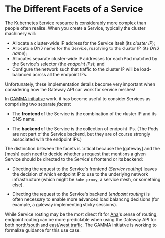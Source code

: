 # The Different Facets of a Service

The Kubernetes [Service] resource is considerably more complex than people
often realize. When you create a Service, typically the cluster machinery will:

- Allocate a cluster-wide IP address for the Service itself (its _cluster IP_);
- Allocate a DNS name for the Service, resolving to the cluster IP (its _DNS name_);
- Allocates separate cluster-wide IP addresses for each Pod matched by the
  Service's selector (the _endpoint IPs_); and
- Configure the network such that traffic to the cluster IP will be
  load-balanced across all the endpoint IPs.

Unfortunately, these implementation details become very important when
considering how the Gateway API can work for service meshes!

In [GAMMA initiative][gamma] work, it has become useful to consider Services
as comprising two separate _facets_:

- The **frontend** of the Service is the combination of the cluster IP and
  its DNS name.

- The **backend** of the Service is the collection of endpoint IPs. (The Pods
  are not part of the Service backend, but they are of course strongly
  associated with the endpoint IPs.)

The distinction between the facets is critical because the [gateway] and the
[mesh] each need to decide whether a request that mentions a given Service
should be directed to the Service's frontend or its backend:

- Directing the request to the Service's frontend (_Service routing_) leaves
  the decision of which endpoint IP to use to the underlying network
  infrastructure (which might be `kube-proxy`, a service mesh, or something
  else).

- Directing the request to the Service's backend (_endpoint routing_) is
  often necessary to enable more advanced load balancing decisions (for
  example, a gateway implementing sticky sessions).

While Service routing may be the most direct fit for [Ana]'s sense of routing,
endpoint routing can be more predictable when using the Gateway API for both
[north/south] and [east/west traffic]. The GAMMA initiative is working to
formalize guidance for this use case.

[Service]: https://kubernetes.io/docs/concepts/services-networking/service/
[north/south]:/concepts/glossary#north-south-traffic
[east/west traffic]:/concepts/glossary#east-west-traffic
[gamma]:/contributing/gamma/
[Ana]:/concepts/roles-and-personas#ana
